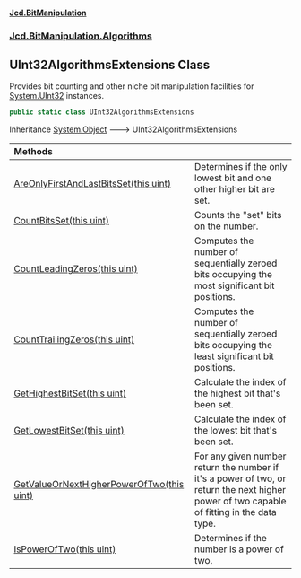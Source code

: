 #### [Jcd.BitManipulation](index.md 'index')
### [Jcd.BitManipulation.Algorithms](Jcd.BitManipulation.Algorithms.md 'Jcd.BitManipulation.Algorithms')

## UInt32AlgorithmsExtensions Class

Provides bit counting and other niche bit manipulation facilities
for [System.UInt32](https://docs.microsoft.com/en-us/dotnet/api/System.UInt32 'System.UInt32') instances.

```csharp
public static class UInt32AlgorithmsExtensions
```

Inheritance [System.Object](https://docs.microsoft.com/en-us/dotnet/api/System.Object 'System.Object') &#129106; UInt32AlgorithmsExtensions

| Methods | |
| :--- | :--- |
| [AreOnlyFirstAndLastBitsSet(this uint)](Jcd.BitManipulation.Algorithms.UInt32AlgorithmsExtensions.AreOnlyFirstAndLastBitsSet(thisuint).md 'Jcd.BitManipulation.Algorithms.UInt32AlgorithmsExtensions.AreOnlyFirstAndLastBitsSet(this uint)') | Determines if the only lowest bit and one other higher bit are set. |
| [CountBitsSet(this uint)](Jcd.BitManipulation.Algorithms.UInt32AlgorithmsExtensions.CountBitsSet(thisuint).md 'Jcd.BitManipulation.Algorithms.UInt32AlgorithmsExtensions.CountBitsSet(this uint)') | Counts the "set" bits on the number. |
| [CountLeadingZeros(this uint)](Jcd.BitManipulation.Algorithms.UInt32AlgorithmsExtensions.CountLeadingZeros(thisuint).md 'Jcd.BitManipulation.Algorithms.UInt32AlgorithmsExtensions.CountLeadingZeros(this uint)') | Computes the number of sequentially zeroed bits occupying the most significant bit positions. |
| [CountTrailingZeros(this uint)](Jcd.BitManipulation.Algorithms.UInt32AlgorithmsExtensions.CountTrailingZeros(thisuint).md 'Jcd.BitManipulation.Algorithms.UInt32AlgorithmsExtensions.CountTrailingZeros(this uint)') | Computes the number of sequentially zeroed bits occupying the least significant bit positions. |
| [GetHighestBitSet(this uint)](Jcd.BitManipulation.Algorithms.UInt32AlgorithmsExtensions.GetHighestBitSet(thisuint).md 'Jcd.BitManipulation.Algorithms.UInt32AlgorithmsExtensions.GetHighestBitSet(this uint)') | Calculate the index of the highest bit that's been set. |
| [GetLowestBitSet(this uint)](Jcd.BitManipulation.Algorithms.UInt32AlgorithmsExtensions.GetLowestBitSet(thisuint).md 'Jcd.BitManipulation.Algorithms.UInt32AlgorithmsExtensions.GetLowestBitSet(this uint)') | Calculate the index of the lowest bit that's been set. |
| [GetValueOrNextHigherPowerOfTwo(this uint)](Jcd.BitManipulation.Algorithms.UInt32AlgorithmsExtensions.GetValueOrNextHigherPowerOfTwo(thisuint).md 'Jcd.BitManipulation.Algorithms.UInt32AlgorithmsExtensions.GetValueOrNextHigherPowerOfTwo(this uint)') | For any given number return the number if it's a power of two, or return the next higher power of two capable of fitting in the data type. |
| [IsPowerOfTwo(this uint)](Jcd.BitManipulation.Algorithms.UInt32AlgorithmsExtensions.IsPowerOfTwo(thisuint).md 'Jcd.BitManipulation.Algorithms.UInt32AlgorithmsExtensions.IsPowerOfTwo(this uint)') | Determines if the number is a power of two. |
